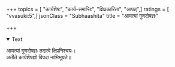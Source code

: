 +++
topics = [ "कार्यशेषः", "कार्य-समाप्तिः", "क्षिप्रकारिता", "आपत्",]
ratings = [ "vvasuki:5",]
jsonClass = "Subhaashita"
title = "आयत्यां गुणदोषज्ञः"

+++

<details open><summary>Text</summary>

आयत्यां गुणदोषज्ञः तदात्वे क्षिप्रनिश्चयः।  
अतीते कार्यशेषज्ञो विपदा नाभिभूयते॥
</details>
